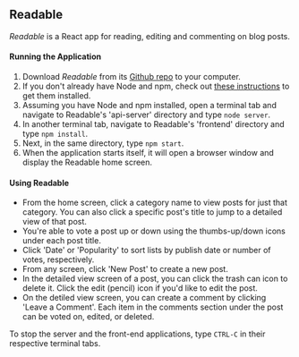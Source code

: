 ## Readable
*Readable* is a React app for reading, editing and commenting on blog posts.

#### Running the Application
1. Download *Readable* from its [Github repo](https://github.com/computershawn/readable) to your computer.
2. If you don't already have Node and npm, check out [these instructions](https://www.npmjs.com/get-npm) to get them installed.
3. Assuming you have Node and npm installed, open a terminal tab and navigate to Readable's 'api-server' directory and type `node server`.
3. In another terminal tab, navigate to Readable's 'frontend' directory and type `npm install`.
4. Next, in the same directory, type `npm start`.
5. When the application starts itself, it will open a browser window and display the Readable home screen.


#### Using Readable
* From the home screen, click a category name to view posts for just that category. You can also click a specific post's title to jump to a detailed view of that post.
* You're able to vote a post up or down using the thumbs-up/down icons under each post title.
* Click 'Date' or 'Popularity' to sort lists by publish date or number of votes, respectively.
* From any screen, click 'New Post' to create a new post.
* In the detailed view screen of a post, you can click the trash can icon to delete it. Click the edit (pencil) icon if you'd like to edit the post.
* On the detiled view screen, you can create a comment by clicking 'Leave a Comment'. Each item in the comments section under the post can be voted on, edited, or deleted.

To stop the server and the front-end applications, type ```CTRL-C``` in their respective terminal tabs.
